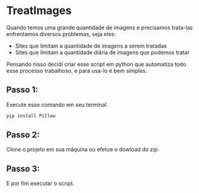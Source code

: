 # TreatImages
Quando temos uma grande quantidade de imagens e precisamos trata-las enfrentamos diversos problemas, seja eles:
<ul>
  <li>Sites que limitam a quantidade de imagens a serem tratadas</li>
  <li>Sites que limitam a quantidade diária de imagens que podemos tratar</li>
</ul>
Pensando nisso decidi criar esse script em python que automatiza todo esse processo trabalhoso, e para usa-lo é bem simples.

## Passo 1:
Execute esse comando em seu terminal.

```bash
pip install Pillow
```
## Passo 2:
Clone o projeto em sua máquina ou efetue o dowload do zip.

## Passo 3:
E por fim executar o script. 
